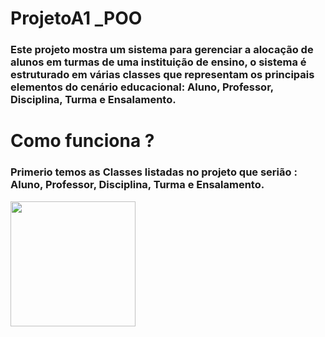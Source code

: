 # ProjetoA1 _POO

### Este projeto mostra um sistema para gerenciar a alocação de alunos em turmas de uma instituição de ensino, o sistema é estruturado em várias classes que representam os principais elementos do cenário educacional: Aluno, Professor, Disciplina, Turma e Ensalamento.

# Como funciona ?

### Primerio temos as Classes listadas no projeto que serião : Aluno, Professor, Disciplina, Turma e Ensalamento.

<img src="https://github.com/user-attachments/assets/06468c7a-07e8-4afe-a172-fdf5db9878cf" width="200"/>
<img src="https://github.com/user-attachments/assets/c3306e9f-b741-49cd-ae15-7ad6a39c3014" width="10"/>
<img src="https://github.com/user-attachments/assets/8e16f964-bc2d-4cd7-a4dd-5cc4bbd58b18" width="10"/>
<img src="https://github.com/user-attachments/assets/5fe57458-bec2-4082-93f7-1170eae72c53" width="10"/>
<img src="https://github.com/user-attachments/assets/95741bc4-bc80-4e0d-a9e5-a0faaf9ed648" width="10"/>
<img src="https://github.com/user-attachments/assets/6c3509d3-33dc-47bb-b21c-21cf4472e0bc" width="10"/>
<img src="https://github.com/user-attachments/assets/2f338732-c788-4dfe-9ddc-a6fb362aae7b" width="10"/>



